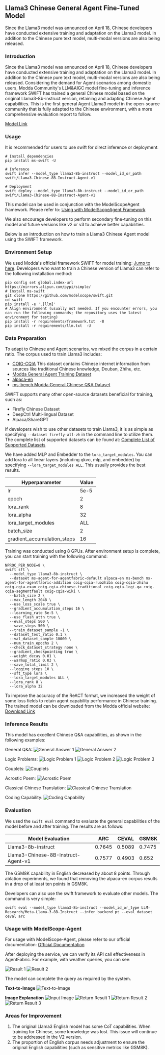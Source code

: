 ## Llama3 Chinese General Agent Fine-Tuned Model
Since the Llama3 model was announced on April 18, Chinese developers have conducted extensive training and adaptation on the Llama3 model. In addition to the Chinese pure text model, multi-modal versions are also being released.

### Introduction
Since the Llama3 model was announced on April 18, Chinese developers have conducted extensive training and adaptation on the Llama3 model. In addition to the Chinese pure text model, multi-modal versions are also being released. Considering the demand for Agent scenarios among domestic users, Modda Community's LLM&AIGC model fine-tuning and inference framework SWIFT has trained a general Chinese model based on the original Llama3-8b-instruct version, retaining and adapting Chinese Agent capabilities. This is the first general Agent Llama3 model in the open-source community that is fully adapted to the Chinese environment, with a more comprehensive evaluation report to follow.

[Model Link](https://modelscope.cn/models/swift/Llama3-Chinese-8B-Instruct-Agent-v1/summary)

### Usage
It is recommended for users to use swift for direct inference or deployment:

```shell
# Install dependencies
pip install ms-swift -U
```

```shell
# Inference
swift infer --model_type llama3-8b-instruct --model_id_or_path swift/Llama3-Chinese-8B-Instruct-Agent-v1
```

```shell
# Deployment
swift deploy --model_type llama3-8b-instruct --model_id_or_path swift/Llama3-Chinese-8B-Instruct-Agent-v1
```

This model can be used in conjunction with the ModelScopeAgent framework. Please refer to:
[Using with ModelScopeAgent Framework](https://github.com/modelscope/swift/blob/main/docs/source/LLM/Agent%E5%BE%AE%E8%B0%83%E6%9C%80%E4%BD%B3%E5%AE%9E%E8%B7%B5.md#%E6%90%AD%E9%85%8Dmodelscope-agent%E4%BD%BF%E7%94%A8)

We also encourage developers to perform secondary fine-tuning on this model and future versions like v2 or v3 to achieve better capabilities.

Below is an introduction on how to train a Llama3 Chinese Agent model using the SWIFT framework.

### Environment Setup
We used Modda's official framework SWIFT for model training: [Jump to here](https://github.com/modelscope/swift/tree/main). Developers who want to train a Chinese version of Llama3 can refer to the following installation method:

```shell
pip config set global.index-url https://mirrors.aliyun.com/pypi/simple/
# Install ms-swift
git clone https://github.com/modelscope/swift.git
cd swift
pip install -e '.[llm]'
# Align environment (usually not needed. If you encounter errors, you can run the following commands; the repository uses the latest environment for testing)
pip install -r requirements/framework.txt  -U
pip install -r requirements/llm.txt  -U
```

### Data Preparation
To adapt to Chinese and Agent scenarios, we mixed the corpus in a certain ratio. The corpus used to train Llama3 includes:

- [COIG-CQIA](https://modelscope.cn/datasets/AI-ModelScope/COIG-CQIA/summary) This dataset contains Chinese internet information from sources like traditional Chinese knowledge, Douban, Zhihu, etc.
- [Modda General Agent Training Dataset](https://modelscope.cn/datasets/AI-ModelScope/ms-agent-for-agentfabric/summary)
- [alpaca-en](https://modelscope.cn/datasets/AI-ModelScope/alpaca-gpt4-data-en/summary)
- [ms-bench Modda General Chinese Q&A Dataset](https://modelscope.cn/datasets/iic/ms_bench/summary)

SWIFT supports many other open-source datasets beneficial for training, such as:
- Firefly Chinese Dataset
- DeepCtrl Multi-lingual Dataset
- Alpaca/ShareGPT

If developers wish to use other datasets to train Llama3, it is as simple as specifying `--dataset firefly-all-zh` in the command line to utilize them. The complete list of supported datasets can be found at:
[Complete List of Supported Datasets](https://github.com/modelscope/swift/blob/main/docs/source/LLM/%E6%94%AF%E6%8C%81%E7%9A%84%E6%A8%A1%E5%9E%8B%E5%92%8C%E6%95%B0%E6%8D%AE%E9%9B%86.md#%E6%95%B0%E6%8D%AE%E9%9B%86)

We have added MLP and Embedder to the `lora_target_modules`. You can add lora to all linear layers (including qkvo, mlp, and embedder) by specifying `--lora_target_modules ALL`. This usually provides the best results.

| Hyperparameter                | Value    |
| ----------------------------- | -------- |
| lr                            | 5e-5     |
| epoch                         | 2        |
| lora_rank                     | 8        |
| lora_alpha                    | 32       |
| lora_target_modules           | ALL      |
| batch_size                    | 2        |
| gradient_accumulation_steps   | 16       |

Training was conducted using 8 GPUs. After environment setup is complete, you can start training with the following command:

```shell
NPROC_PER_NODE=8 \
swift sft \
  --model_type llama3-8b-instruct \
  --dataset ms-agent-for-agentfabric-default alpaca-en ms-bench ms-agent-for-agentfabric-addition coig-cqia-ruozhiba coig-cqia-zhihu coig-cqia-exam coig-cqia-chinese-traditional coig-cqia-logi-qa coig-cqia-segmentfault coig-cqia-wiki \
  --batch_size 2 \
  --max_length 2048 \
  --use_loss_scale true \
  --gradient_accumulation_steps 16 \
  --learning_rate 5e-5 \
  --use_flash_attn true \
  --eval_steps 500 \
  --save_steps 500 \
  --train_dataset_sample -1 \
  --dataset_test_ratio 0.1 \
  --val_dataset_sample 10000 \
  --num_train_epochs 2 \
  --check_dataset_strategy none \
  --gradient_checkpointing true \
  --weight_decay 0.01 \
  --warmup_ratio 0.03 \
  --save_total_limit 2 \
  --logging_steps 10 \
  --sft_type lora \
  --lora_target_modules ALL \
  --lora_rank 8 \
  --lora_alpha 32
```

To improve the accuracy of the ReACT format, we increased the weight of some loss fields to retain agent capability performance in Chinese training.
The trained model can be downloaded from the Modda official website: [Download Link](https://modelscope.cn/models/swift/Llama3-Chinese-8B-Instruct-Agent-v1/summary)

### Inference Results
This model has excellent Chinese Q&A capabilities, as shown in the following examples:

General Q&A:
![General Answer 1](https://ucc.alicdn.com/pic/developer-ecology/umvm3uqpbgldm_48028fa857ce4308ba14ef80e8bb1952.png)
![General Answer 2](https://ucc.alicdn.com/pic/developer-ecology/umvm3uqpbgldm_cf86fb4cffa14a1d956c6d5d15bfda2c.png)

Logic Problems:
![Logic Problem 1](https://ucc.alicdn.com/pic/developer-ecology/umvm3uqpbgldm_0d8ccc38583a491a9d060a8e7d87ca07.png)
![Logic Problem 2](https://ucc.alicdn.com/pic/developer-ecology/umvm3uqpbgldm_4db5a56965ee409a9b3324809b22264a.png)
![Logic Problem 3](https://ucc.alicdn.com/pic/developer-ecology/umvm3uqpbgldm_3dfc1312acd549398c59dc2b6a9c9983.png)

Couplets:
![Couplets](https://ucc.alicdn.com/pic/developer-ecology/umvm3uqpbgldm_5be99d8ef7704354bf67c649d9e09b8d.png)

Acrostic Poem:
![Acrostic Poem](https://ucc.alicdn.com/pic/developer-ecology/umvm3uqpbgldm_c6368828deec4d06a111ebba06cbe757.png)

Classical Chinese Translation:
![Classical Chinese Translation](https://ucc.alicdn.com/pic/developer-ecology/umvm3uqpbgldm_3bae3959af4647fcab3c0707e1d9f15f.png)

Coding Capability:
![Coding Capability](https://ucc.alicdn.com/pic/developer-ecology/umvm3uqpbgldm_3d2b0b206d0f42b29f339fc7829ff1e3.png)

### Evaluation
We used the `swift eval` command to evaluate the general capabilities of the model before and after training. The results are as follows:

| Model Evaluation          | ARC     | CEVAL   | GSM8K   |
| ------------------------- | ------- | ------- | ------- |
| Llama3-8b-instruct         | 0.7645 | 0.5089 | 0.7475 |
| Llama3-Chinese-8B-Instruct-Agent-v1 | 0.7577 | 0.4903 | 0.652  |

The GSM8K capability in English decreased by about 8 points. Through ablation experiments, we found that removing the alpaca-en corpus results in a drop of at least ten points in GSM8K.

Developers can also use the swift framework to evaluate other models. The command is very simple:

```shell
swift eval --model_type llama3-8b-instruct --model_id_or_type LLM-Research/Meta-Llama-3-8B-Instruct --infer_backend pt --eval_dataset ceval arc
```

### Usage with ModelScope-Agent
For usage with ModelScope-Agent, please refer to our official documentation: [Official Documentation](https://github.com/modelscope/swift/blob/main/docs/source/LLM/Agent%E5%BE%AE%E8%B0%83%E6%9C%80%E4%BD%B3%E5%AE%9E%E8%B7%B5.md#%E5%9C%A8%E5%91%BD%E4%BB%A4%E8%A1%8C%E4%B8%AD%E4%BD%BF%E7%94%A8agent)

After deploying the service, we can verify its API call effectiveness in AgentFabric. For example, with weather queries, you can see:

![Result 1](https://ucc.alicdn.com/pic/developer-ecology/umvm3uqpbgldm_60c97d99bfe94c399b5b325e2c8f01be.png)
![Result 2](https://ucc.alicdn.com/pic/developer-ecology/umvm3uqpbgldm_691859d448464f129a166c59ecb6ff29.png)

The model can complete the query as required by the system.

**Text-to-Image**
![Text-to-Image](https://ucc.alicdn.com/pic/developer-ecology/umvm3uqpbgldm_bcfbb71303224e1d8bcb1ce74aa23878.png)

**Image Explanation**
![Input Image](https://ucc.alicdn.com/pic/developer-ecology/umvm3uqpbgldm_22596052e9344af0897d88d3c25e264f.png)
![Return Result 1](https://ucc.alicdn.com/pic/developer-ecology/umvm3uqpbgldm_0db1a3d819a04d3abdda3d70af296d1d.png)
![Return Result 2](https://ucc.alicdn.com/pic/developer-ecology/umvm3uqpbgldm_afb4bf7b772e436db83ee7dbde29ca06.png)
![Return Result 3](https://ucc.alicdn.com/pic/developer-ecology/umvm3uqpbgldm_9b065388cb274c5db157191c9e1a7a17.png)

### Areas for Improvement
1. The original Llama3 English model has some CoT capabilities. When training for Chinese, some knowledge was lost. This issue will continue to be addressed in the V2 version.
2. The proportion of English corpus needs adjustment to ensure the original English capabilities (such as sensitive metrics like GSM8K).
